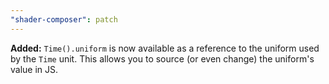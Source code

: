 ```yaml
---
"shader-composer": patch
---
```


**Added:** `Time().uniform` is now available as a reference to the uniform used by the `Time` unit. This allows you to source (or even change) the uniform's value in JS.
